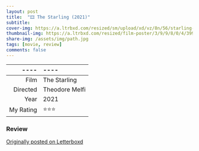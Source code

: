 ```yaml
---
layout: post
title:  "🎞️ The Starling (2021)"
subtitle:
cover-img: https://a.ltrbxd.com/resized/sm/upload/xd/vz/8n/56/starling-1200-1200-675-675-crop-000000.jpg?k=2d7c6bd733
thumbnail-img: https://a.ltrbxd.com/resized/film-poster/3/9/9/8/0/4/399804-the-starling-0-230-0-345-crop.jpg?k=af4297b1ae
share-img: /assets/img/path.jpg
tags: [movie, review]
comments: false
---
```


----|----
--: | :--
Film | The Starling
Directed | Theodore Melfi
Year | 2021
My Rating | ⭐⭐⭐

### Review

[Originally posted on Letterboxd](https://letterboxd.com/nickbarrett/film/the-starling/)
